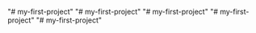 "# my-first-project" 
"# my-first-project" 
"# my-first-project" 
"# my-first-project" 
"# my-first-project" 
